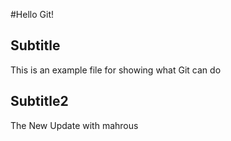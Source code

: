 #Hello Git!
## Subtitle
This is an example file for showing what Git can do
## Subtitle2
The New Update with mahrous
